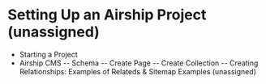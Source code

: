 # Setting Up an Airship Project (unassigned)
- Starting a Project
- Airship CMS
-- Schema
-- Create Page
-- Create Collection
-- Creating Relationships: Examples of Relateds & Sitemap Examples (unassigned)
